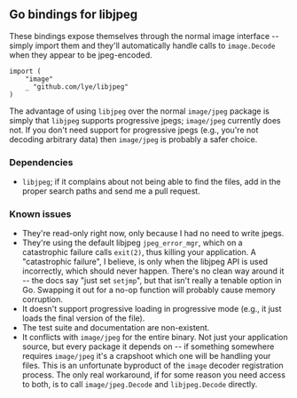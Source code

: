 ## Go bindings for libjpeg

These bindings expose themselves through the normal image interface -- simply import them and they'll automatically handle calls to `image.Decode` when they appear to be jpeg-encoded.

    import (
        "image"
        _ "github.com/lye/libjpeg"
    )

The advantage of using `libjpeg` over the normal `image/jpeg` package is simply that `libjpeg` supports progressive jpegs; `image/jpeg` currently does not. If you don't need support for progressive jpegs (e.g., you're not decoding arbitrary data) then `image/jpeg` is probably a safer choice.

### Dependencies

* `libjpeg`; if it complains about not being able to find the files, add in the proper search paths and send me a pull request.

### Known issues

* They're read-only right now, only because I had no need to write jpegs.
* They're using the default libjpeg `jpeg_error_mgr`, which on a catastrophic failure calls `exit(2)`, thus killing your application. A "catastrophic failure", I believe, is only when the libjpeg API is used incorrectly, which should never happen. There's no clean way around it -- the docs say "just set `setjmp`", but that isn't really a tenable option in Go. Swapping it out for a no-op function will probably cause memory corruption.
* It doesn't support progressive loading in progressive mode (e.g., it just loads the final version of the file).
* The test suite and documentation are non-existent.
* It conflicts with `image/jpeg` for the entire binary. Not just your application source, but every package it depends on -- if something somewhere requires `image/jpeg` it's a crapshoot which one will be handling your files. This is an unfortunate byproduct of the `image` decoder registration process. The only real workaround, if for some reason you need access to both, is to call `image/jpeg.Decode` and `libjpeg.Decode` directly.
